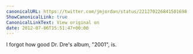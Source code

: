 ```yaml
---
canonicalURL: https://twitter.com/jmjordan/status/221270226841501698
ShowCanonicalLink: true
CanonicalLinkText: View original on
date: 2012-07-06T15:51:47+00:00
---
```

I forgot how good Dr. Dre's album, "2001", is.